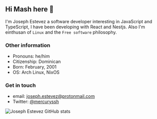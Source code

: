 ## Hi Mash here 🤟

I'm Joseph Estevez a software developer interesting in JavaScript and TypeScript, I have been developing with React and Nestjs.
Also I'm einthusan of `Linux` and the `Free software` philosophy.

### Other information

- Pronouns: he/him
- Citizenship: Dominican
- Born: February, 2001
- OS: Arch Linux, NixOS

### Get in touch

- email: <joseph.estevez@protonmail.com>
- Twitter: [@mercuryssh](https://twitter.com/mercuryssh)

![Joseph Estevez GitHub stats](https://github-readme-stats.vercel.app/api?username=mercuryssh&text_color=ffffff&bg_color=080808&border_radius=4&icon_color=ffffff&title_color=ffffff&show_icons=true)
